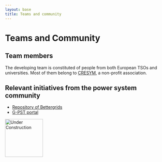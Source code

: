```yaml
---
layout: base
title: Teams and community
---
```


# Teams and Community

## Team members
The developing team is constituted of people from both European TSOs and universities.
Most of them belong to [CRESYM](https://cresym.eu/), a non-profit association.

## Relevant initiatives from the power system community
- [Repository of Bettergrids](https://www.bettergrids.org/)
- [G-PST portal](https://opentools.globalpst.org/)

<p align="left">
<img src="{{'/pages/about/under_construction.png' | relative_url }}"
     alt="Under Construction"
     style="float: left; width: 125px;" />
</p>
